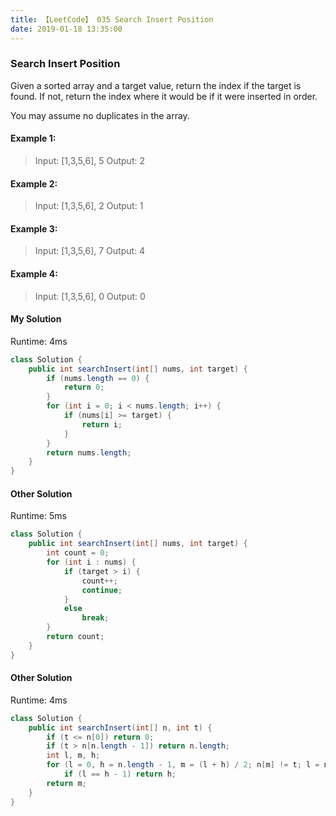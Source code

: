 ```yaml
---
title: 【LeetCode】 035 Search Insert Position
date: 2019-01-18 13:35:00
---
```


### Search Insert Position

Given a sorted array and a target value, return the index if the target is found. If not, return the index where it would be if it were inserted in order.

You may assume no duplicates in the array.

#### Example 1:

>Input: [1,3,5,6], 5
Output: 2

#### Example 2:

>Input: [1,3,5,6], 2
Output: 1

#### Example 3:

>Input: [1,3,5,6], 7
Output: 4

#### Example 4:

>Input: [1,3,5,6], 0
Output: 0


#### My Solution

Runtime: 4ms

```Java
class Solution {
    public int searchInsert(int[] nums, int target) {
        if (nums.length == 0) {
            return 0;
        }
        for (int i = 0; i < nums.length; i++) {
            if (nums[i] >= target) {
                return i;
            }
        }
        return nums.length;
    }
}
```

#### Other Solution

Runtime: 5ms

```Java
class Solution {
    public int searchInsert(int[] nums, int target) {
        int count = 0;
        for (int i : nums) {
            if (target > i) {
                count++;
                continue;
            }
            else
                break;
        }
        return count;
    }
}
```

#### Other Solution

Runtime: 4ms

```Java
class Solution {
    public int searchInsert(int[] n, int t) {   
    	if (t <= n[0]) return 0;
    	if (t > n[n.length - 1]) return n.length;
    	int l, m, h;
    	for (l = 0, h = n.length - 1, m = (l + h) / 2; n[m] != t; l = n[m] < t ? m : l, h = n[m] > t ? m : h, m = (l + h) / 2)
    		if (l == h - 1) return h;
    	return m;
    }
}
```

